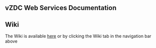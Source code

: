 ## vZDC Web Services Documentation

## Wiki

The Wiki is available [here](https://github.com/vzdc/documentation/wiki) or by clicking the Wiki tab in the navigation bar above